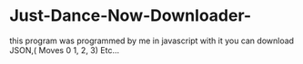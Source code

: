 # Just-Dance-Now-Downloader-
 this program was programmed by me in javascript  with it you can download JSON,( Moves 0  1, 2, 3)  Etc...
